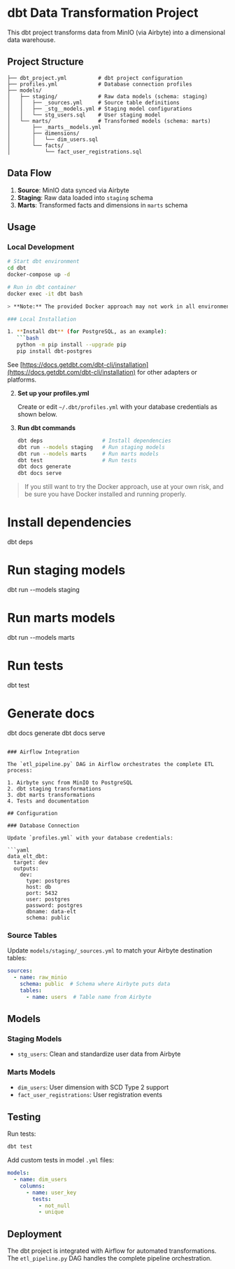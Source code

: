 # dbt Data Transformation Project

This dbt project transforms data from MinIO (via Airbyte) into a dimensional data warehouse.

## Project Structure

```
├── dbt_project.yml          # dbt project configuration
├── profiles.yml             # Database connection profiles
├── models/
│   ├── staging/             # Raw data models (schema: staging)
│   │   ├── _sources.yml     # Source table definitions
│   │   ├── _stg__models.yml # Staging model configurations
│   │   └── stg_users.sql    # User staging model
│   └── marts/               # Transformed models (schema: marts)
│       ├── _marts__models.yml
│       ├── dimensions/
│       │   └── dim_users.sql
│       └── facts/
│           └── fact_user_registrations.sql
```

## Data Flow

1. **Source**: MinIO data synced via Airbyte
2. **Staging**: Raw data loaded into `staging` schema
3. **Marts**: Transformed facts and dimensions in `marts` schema

## Usage

### Local Development

```bash
# Start dbt environment
cd dbt
docker-compose up -d

# Run in dbt container
docker exec -it dbt bash

> **Note:** The provided Docker approach may not work in all environments or may not be actively maintained. For most users, we recommend installing dbt locally instead of running it through Docker.

### Local Installation

1. **Install dbt** (for PostgreSQL, as an example):
   ```bash
   python -m pip install --upgrade pip
   pip install dbt-postgres
   ```
   See [https://docs.getdbt.com/dbt-cli/installation](https://docs.getdbt.com/dbt-cli/installation) for other adapters or platforms.

2. **Set up your profiles.yml**

   Create or edit `~/.dbt/profiles.yml` with your database credentials as shown below.

3. **Run dbt commands**

   ```bash
   dbt deps                   # Install dependencies
   dbt run --models staging   # Run staging models
   dbt run --models marts     # Run marts models
   dbt test                   # Run tests
   dbt docs generate
   dbt docs serve
   ```

> If you still want to try the Docker approach, use at your own risk, and be sure you have Docker installed and running properly.

# Install dependencies
dbt deps

# Run staging models
dbt run --models staging

# Run marts models
dbt run --models marts

# Run tests
dbt test

# Generate docs
dbt docs generate
dbt docs serve
```

### Airflow Integration

The `etl_pipeline.py` DAG in Airflow orchestrates the complete ETL process:

1. Airbyte sync from MinIO to PostgreSQL
2. dbt staging transformations
3. dbt marts transformations
4. Tests and documentation

## Configuration

### Database Connection

Update `profiles.yml` with your database credentials:

```yaml
data_elt_dbt:
  target: dev
  outputs:
    dev:
      type: postgres
      host: db
      port: 5432
      user: postgres
      password: postgres
      dbname: data-elt
      schema: public
```

### Source Tables

Update `models/staging/_sources.yml` to match your Airbyte destination tables:

```yaml
sources:
  - name: raw_minio
    schema: public  # Schema where Airbyte puts data
    tables:
      - name: users  # Table name from Airbyte
```

## Models

### Staging Models
- `stg_users`: Clean and standardize user data from Airbyte

### Marts Models
- `dim_users`: User dimension with SCD Type 2 support
- `fact_user_registrations`: User registration events

## Testing

Run tests:
```bash
dbt test
```

Add custom tests in model `.yml` files:
```yaml
models:
  - name: dim_users
    columns:
      - name: user_key
        tests:
          - not_null
          - unique
```

## Deployment

The dbt project is integrated with Airflow for automated transformations. The `etl_pipeline.py` DAG handles the complete pipeline orchestration.
